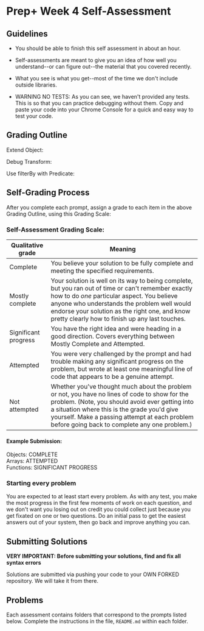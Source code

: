 # Prep+ Week 4 Self-Assessment

## Guidelines

- You should be able to finish this self assessment in about an hour.
- Self-assessments are meant to give you an idea of how well you understand--or can figure out--the material that you covered recently.

- What you see is what you get--most of the time we don't include outside libraries.

- WARNING NO TESTS: As you can see, we haven't provided any tests. This is so that you can practice debugging without them. Copy and paste your code into your Chrome Console for a quick and easy way to test your code.


## Grading Outline


Extend Object:

Debug Transform:

Use filterBy with Predicate:


## Self-Grading Process

After you complete each prompt, assign a grade to each item in the above Grading Outline, using this Grading Scale:

### Self-Assessment Grading Scale:

Qualitative grade | Meaning
---|---
Complete             | You believe your solution to be fully complete and meeting the specified requirements.
Mostly complete      | Your solution is well on its way to being complete, but you ran out of time or can't remember exactly how to do *one* particular aspect. You believe anyone who understands the problem well would endorse your solution as the right one, and know pretty clearly how to finish up any last touches.
Significant progress | You have the right idea and were heading in a good direction. Covers everything between Mostly Complete and Attempted.
Attempted            | You were very challenged by the prompt and had trouble making any significant progress on the problem, but wrote at least one meaningful line of code that appears to be a genuine attempt.
Not attempted        | Whether you've thought much about the problem or not, you have no lines of code to show for the problem. (Note, you should avoid ever getting into a situation where this is the grade you'd give yourself. Make a passing attempt at each problem before going back to complete any one problem.)

#### Example Submission:

Objects: COMPLETE <br>
Arrays: ATTEMPTED <br>
Functions: SIGNIFICANT PROGRESS


### Starting every problem

You are expected to at least start every problem. As with any test, you make the most progress in the first few moments of work on each question, and we don't want you losing out on credit you could collect just because you get fixated on one or two questions. Do an initial pass to get the easiest answers out of your system, then go back and improve anything you can.


## Submitting Solutions

**VERY IMPORTANT: Before submitting your solutions, find and fix all syntax errors**

Solutions are submitted via pushing your code to your OWN FORKED repository. We will take it from there.

## Problems

Each assessment contains folders that correspond to the prompts listed below. Complete the instructions in the file, `README.md` within each folder.
